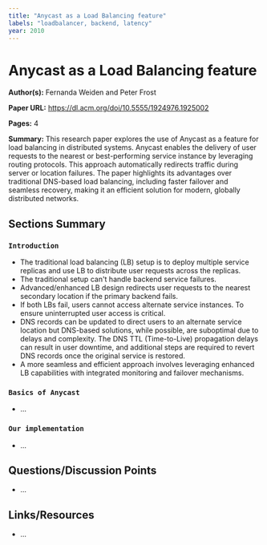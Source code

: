 ```yaml
---
title: "Anycast as a Load Balancing feature"
labels: "loadbalancer, backend, latency"
year: 2010
---
```


# Anycast as a Load Balancing feature

**Author(s):** Fernanda Weiden and Peter Frost

**Paper URL:** https://dl.acm.org/doi/10.5555/1924976.1925002

**Pages:** 4

**Summary:** This research paper explores the use of Anycast as a feature for load balancing in distributed systems. Anycast enables the delivery of user requests to the nearest or best-performing service instance by leveraging routing protocols. This approach automatically redirects traffic during server or location failures. The paper highlights its advantages over traditional DNS-based load balancing, including faster failover and seamless recovery, making it an efficient solution for modern, globally distributed networks.

## Sections Summary

### `Introduction`
- The traditional load balancing (LB) setup is to deploy multiple service replicas and use LB to distribute user requests across the replicas.
- The traditional setup can't handle backend service failures.
- Advanced/enhanced LB design redirects user requests to the nearest secondary location if the primary backend fails.
- If both LBs fail, users cannot access alternate service instances. To ensure uninterrupted user access is critical.
- DNS records can be updated to direct users to an alternate service location but DNS-based solutions, while possible, are suboptimal due to delays and complexity. The DNS TTL (Time-to-Live) propagation delays can result in user downtime, and additional steps are required to revert DNS records once the original service is restored.
- A more seamless and efficient approach involves leveraging enhanced LB capabilities with integrated monitoring and failover mechanisms.
  
### `Basics of Anycast`
- ...

### `Our implementation`
- ...

## Questions/Discussion Points

- ...

## Links/Resources

- ...
